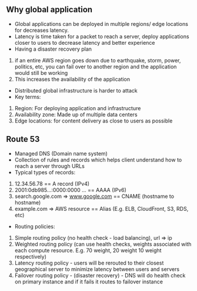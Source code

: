 ## Why global application 
* Global applications can be deployed in multiple regions/ edge locations for decreases latency.
* Latency is time taken for a packet to reach a server, deploy applications closer to users to decrease latency and better experience
* Having a disaster recovery plan
1. if an entire AWS region goes down due to earthquake, storm, power, politics, etc, you can fail over to another region and the application would still be working 
2. This increases the availability of the application
* Distributed global infrastructure is harder to attack
* Key terms: 
1. Region: For deploying application and infrastructure
2. Availability zone: Made up of multiple data centers
3. Edge locations: for content delivery as close to users as possible

## Route 53 
* Managed DNS (Domain name system)
* Collection of rules and records which helps client understand how to reach a server through URLs
* Typical types of records:
1. 12.34.56.78 == A record (IPv4)
2. 2001:0db985...:0000:0000 ...  == AAAA (IPv6)
3. search.google.com => www.google.com == CNAME (hostname to hostname)
4. example.com => AWS resource == Alias (E.g. ELB, CloudFront, S3, RDS, etc)
* Routing policies: 
1. Simple routing policy (no health check - load balancing), url => ip
2. Weighted routing policy (can use health checks, weights associated with each compute resource. E.g. 70 weight, 20 weight 10 weight respectively)
3. Latency routing policy - users will be rerouted to their closest geographical server to minimize latency between users and servers
4. Failover routing policy - (disaster recovery) - DNS will do health check on primary instance and if it fails it routes to failover instance